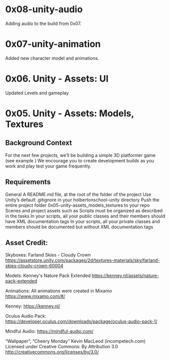 # 0x08-unity-audio
Adding audio to the build from 0x07.

# 0x07-unity-animation
Added new character model and animations.

# 0x06. Unity - Assets: UI
Updated Levels and gameplay

# 0x05. Unity - Assets: Models, Textures

## Background Context
For the next few projects, we’ll be building a simple 3D platformer game (see example ) We encourage you to create development builds as you work and play test your game frequently.

## Requirements
General
A README.md file, at the root of the folder of the project
Use Unity’s default .gitignore in your holbertonschool-unity directory
Push the entire project folder 0x05-unity-assets_models_textures to your repo
Scenes and project assets such as Scripts must be organized as described in the tasks
In your scripts, all your public classes and their members should have XML documentation tags
In your scripts, all your private classes and members should be documented but without XML documentation tags

## Asset Credit:
Skyboxes: Farland Skies - Cloudy Crown https://assetstore.unity.com/packages/2d/textures-materials/sky/farland-skies-cloudy-crown-60004

Models: Kenney's Nature Pack Extended https://kenney.nl/assets/nature-pack-extended

Animations: All animations were created in Mixamo https://www.mixamo.com/#/

Kenney: https://kenney.nl/

Oculus Audio Pack: https://developer.oculus.com/downloads/package/oculus-audio-pack-1/

Mindful Audio: https://mindful-audio.com/

“Wallpaper”, “Cheery Monday” Kevin MacLeod (incompetech.com)
Licensed under Creative Commons: By Attribution 3.0
http://creativecommons.org/licenses/by/3.0/
